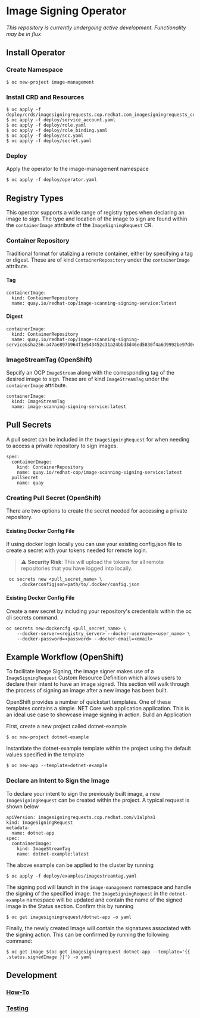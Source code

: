 Image Signing Operator
========================================

_This repository is currently undergoing active development. Functionality may be in flux_

## Install Operator

### Create Namespace
```
$ oc new-project image-management
```

### Install CRD and Resources
```
$ oc apply -f deploy/crds/imagesigningrequests.cop.redhat.com_imagesigningrequests_crd.yaml
$ oc apply -f deploy/service_account.yaml
$ oc apply -f deploy/role.yaml
$ oc apply -f deploy/role_binding.yaml
$ oc apply -f deploy/scc.yaml
$ oc apply -f deploy/secret.yaml
```

### Deploy 
Apply the operator to the image-management namespace
```
$ oc apply -f deploy/operator.yaml
```

## Registry Types
This operator supports a wide range of registry types when declaring an image to sign. The type and location of the image to sign are found within the `containerImage` attribute of the `ImageSigningRequest` CR.

### Container Repository
Traditional format for utalizing a remote container, either by specifying a tag or digest. These are of kind `ContainerRepository` under the `containerImage` attribute.

#### Tag
```
containerImage:
  kind: ContainerRepository
  name: quay.io/redhat-cop/image-scanning-signing-service:latest
```
#### Digest
```
containerImage:
  kind: ContainerRepository
  name: quay.io/redhat-cop/image-scanning-signing-service&sha256:a47ae897b964f1e543452c31a24bbd3d46ed5830f4a6d9992be97d0ce61ceb6b
```

### ImageStreamTag (OpenShift)
Sepcify an OCP `ImageStream` along with the corresponding tag of the desired image to sign. These are of kind `ImageStreamTag` under the `containerImage` attribute.

```
containerImage:
  kind: ImageStreamTag
  name: image-scanning-signing-service:latest
```

## Pull Secrets
A pull secret can be included in the `ImageSigningRequest` for when needing to access a private repository to sign images.

```
spec:
  containerImage:
    kind: ContainerRepository
    name: quay.io/redhat-cop/image-scanning-signing-service:latest
  pullSecret
    name: quay
```

### Creating Pull Secret (OpenShift)
There are two options to create the secret needed for accessing a private repository.

#### Existing Docker Config File
If using docker login locally you can use your existing config.json file to create a secret with your tokens needed for remote login. 

> :warning: **Security Risk**: This will upload the tokens for all remote repositories that you have logged into locally.

```
 oc secrets new <pull_secret_name> \
     .dockerconfigjson=path/to/.docker/config.json
```

#### Existing Docker Config File
Create a new secret by including your repository's credentials within the oc cli secrets command.

```
oc secrets new-dockercfg <pull_secret_name> \
    --docker-server=<registry_server> --docker-username=<user_name> \
    --docker-password=<password> --docker-email=<email>
```

## Example Workflow (OpenShift)

To facilitate Image Signing, the image signer makes use of a `ImageSigningRequest` Custom Resource Definition which allows users to declare their intent to have an image signed. This section will walk through the process of signing an image after a new image has been built.

OpenShift provides a number of quickstart templates. One of these templates contains a simple .NET Core web application application. This is an ideal use case to showcase image signing in action.
Build an Application

First, create a new project called dotnet-example

```$ oc new-project dotnet-example```

Instantiate the dotnet-example template within the project using the default values specified in the template

```$ oc new-app --template=dotnet-example```

### Declare an Intent to Sign the Image

To declare your intent to sign the previously built image, a new `ImageSigningRequest` can be created within the project. A typical request is shown below

```
apiVersion: imagesigningrequests.cop.redhat.com/v1alpha1
kind: ImageSigningRequest
metadata:
  name: dotnet-app
spec:
  containerImage:
    kind: ImageStreamTag
    name: dotnet-example:latest
```

The above example can be applied to the cluster by running

``` $ oc apply -f deploy/examples/imagestreamtag.yaml ```

The signing pod will launch in the `image-management` namespace and handle the signing of the specified image. the `ImageSigningRequest` in the `dotnet-example` namespace will be updated and contain the name of the signed image in the Status section. Confirm this by running 

``` $ oc get imagesigningrequest/dotnet-app -o yaml ```

Finally, the newly created Image will contain the signatures associated with the signing action. This can be confirmed by running the following command:

```
$ oc get image $(oc get imagesigningrequest dotnet-app --template='{{ .status.signedImage }}') -o yaml
```

## Development
### [How-To](docs/development.md)
### [Testing](docs/testing.md)
